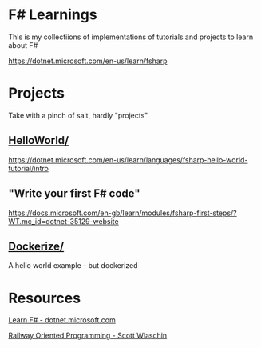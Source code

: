 # F# Learnings

This is my collectiions of implementations of tutorials and projects to learn about F#

https://dotnet.microsoft.com/en-us/learn/fsharp

# Projects

Take with a pinch of salt, hardly "projects"

## [HelloWorld/](./HelloWorld/)

https://dotnet.microsoft.com/en-us/learn/languages/fsharp-hello-world-tutorial/intro

## "Write your first F# code"

https://docs.microsoft.com/en-gb/learn/modules/fsharp-first-steps/?WT.mc_id=dotnet-35129-website

## [Dockerize/](./Dockerize/)

A hello world example - but dockerized

# Resources

[Learn F# - dotnet.microsoft.com](https://dotnet.microsoft.com/en-us/learn/fsharp)

[Railway Oriented Programming - Scott Wlaschin](https://www.youtube.com/watch?v=XFagoINwzHo)
